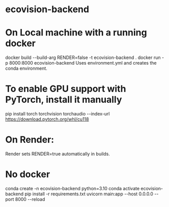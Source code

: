 # ecovision-backend

# On Local machine with a running docker

docker build --build-arg RENDER=false -t ecovision-backend .
docker run -p 8000:8000 ecovision-backend
Uses environment.yml and creates the conda environment.

# To enable GPU support with PyTorch, install it manually

pip install torch torchvision torchaudio --index-url https://download.pytorch.org/whl/cu118

# On Render:

Render sets RENDER=true automatically in builds.

# No docker

conda create -n ecovision-backend python=3.10
conda activate ecovision-backend
pip install -r requirements.txt
uvicorn main:app --host 0.0.0.0 --port 8000 --reload
